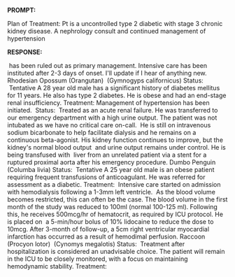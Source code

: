 **PROMPT:**

Plan of Treatment:  Pt is a uncontrolled type 2 diabetic with stage 3 chronic kidney disease. A nephrology consult and continued management of hypertension 

**RESPONSE:**

  has been ruled out as primary management. Intensive care has been instituted after 2-3 days of onset. I'll update if I hear of anything new. Rhodesian Opossum (Orangutan)  (Gymnogyps californicus) Status:  Tentative A 28 year old male has a significant history of diabetes mellitus for 11 years. He also has type 2 diabetes. He is obese and had an end-stage renal insufficiency. Treatment: Management of hypertension has been initiated.  Status:  Treated as an acute renal failure. He was transferred to our emergency department with a high urine output. The patient was not intubated as we have no critical care on-call.  He is still on intravenous sodium bicarbonate to help facilitate dialysis and he remains on a continuous beta-agonist. His kidney function continues to improve, but the kidney's normal blood output  and urine output remains under control. He is being transfused with  liver from an unrelated patient via a stent for a ruptured proximal aorta after his emergency procedure. Dumbo Penguin (Columba livia) Status:  Tentative A 25 year old male is an obese patient requiring frequent transfusions of anticoagulant. He was referred for assessment as a diabetic. Treatment:  Intensive care started on admission with hemodialysis following a 1-3mm left ventricle.  As the blood volume becomes restricted, this can often be the case. The blood volume in the first month of the study was reduced to 100ml (normal 100-125 ml). Following this, he receives 500mcg/hr of hematocrit, as required by ICU protocol. He is placed on  a 5-min/hour bolus of 10% lidocaine to reduce the dose to 10mcg. After 3-month of follow-up, a 5cm right ventricular myocardial infarction has occurred as a result of hemodimal perfusion. Raccoon (Procyon lotor)  (Cynomys megalotis) Status:  Treatment after hospitalization is considered an unadvisable choice. The patient will remain in the ICU to be closely monitored, with a focus on maintaining hemodynamic stability. Treatment:  